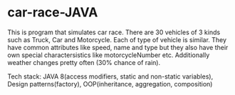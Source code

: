 # car-race-JAVA

This is program that simulates car race. There are 30 vehicles of 3 kinds such as Truck, Car and Motorcycle. Each of type of vehicle is similar. They have common attributes like speed, name and type but they also have their own special charactersistics like motorcycleNumber etc. Additionally weather changes pretty often (30% chance of rain).

Tech stack: JAVA 8(access modifiers, static and non-static variables), Design patterns(factory), OOP(inheritance, aggregation, composition)
